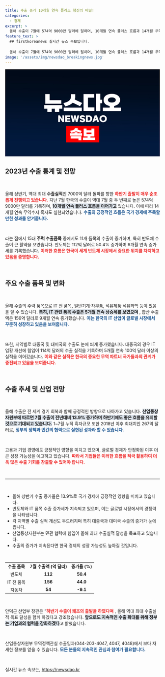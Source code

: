 ```yaml
---
title: 수출 증가 10개월 연속 플러스 행진의 비밀!
categories:
  - 경제
excerpt: >
  올해 수출이 7월에 574억 9000만 달러에 달하며, 10개월 연속 플러스 흐름과 14개월 무역수지 흑자를 기록했습니다. 반도체 수출이 50.4% 증가하는 등 주요 품목이 호조세를 이어가며 역대 최대 수출실적 달성을 향한 순풍이 불고 있습니다.
feature_text: >
  ## firstkoreanews 실시간 뉴스 속보입니다.

  올해 수출이 7월에 574억 9000만 달러에 달하며, 10개월 연속 플러스 흐름과 14개월 무역수지 흑자를 기록했습니다. 반도체 수출이 50.4% 증가하는 등 주요 품목이 호조세를 이어가며 역대 최대 수출실적 달성을 향한 순풍이 불고 있습니다.
image: '/assets/img/newsdao_breakingnews.jpg'
---
```


<p><img src="/assets/img/newsdao_breakingnews.jpg" alt="firstkoreanews 속보" /></p>

<h2 data-ke-size="size26">2023년 수출 통계 및 전망</h2>

<p data-ke-size="size16">&nbsp;</p>

<p>올해 상반기, 역대 최대 <b>수출실적</b>인 7000억 달러 돌파를 향한 <b><span style="color: #ee2323;">하반기 출발이 매우 순조롭게 진행되고 있습니다.</span></b> 지난 7월 한국의 수출이 역대 7월 중 두 번째로 높은 574억 9000만 달러를 기록하며, <b><span style="background-color: #21538527;">10개월 연속 플러스 흐름을 이어가고</span></b> 있습니다. 이에 따라 14개월 연속 무역수지 흑자도 실현되었습니다. <b><span style="color: #1a5490;">수출의 긍정적인 흐름은 국가 경제에 주목할 만한 성과를 안겨줍니다.</span></b> </p>

<p data-ke-size="size16">&nbsp;</p>

<p>라는 점에서 15대 <b>주력 수출품목</b> 중에서도 11개 품목의 수출이 증가하며, 특히 반도체 수출이 큰 활약을 보였습니다. 반도체는 112억 달러로 50.4% 증가하며 9개월 연속 증가세를 기록했습니다. <b><span style="color: #ee2323;">이러한 흐름은 한국이 세계 반도체 시장에서 중요한 위치를 차지하고 있음을 증명합니다.</span></b></p>

<p data-ke-size="size16">&nbsp;</p>

<h2 data-ke-size="size26">주요 수출 품목 및 변화</h2>

<p data-ke-size="size16">&nbsp;</p>

<p>올해 수출의 주력 품목으로 IT 전 품목, 일반기계·차부품, 석유제품·석유화학 등이 있음을 알 수 있습니다. <b><span style="background-color: #21538527;">특히, IT 관련 품목 수출은 5개월 연속 상승세를 보였으며</span></b> , 합산 수출액은 156억 달러로 9개월 연속 증가했습니다. <b><span style="color: #1a5490;">이는 한국의 IT 산업이 글로벌 시장에서 꾸준히 성장하고 있음을 보여줍니다.</span></b></p>

<p data-ke-size="size16">&nbsp;</p>

<p>또한, 지역별로 대중국 및 대미국의 수출도 눈에 띄게 증가했습니다. 대중국의 경우 IT 업황 개선에 힘입어 114억 달러의 수출 실적을 기록하며 5개월 연속 100억 달러 이상의 실적을 이어갔습니다. <b><span style="color: #ee2323;">이와 같은 실적은 한국의 중요한 무역 파트너 국가들과의 관계가 증진되고 있음을 보여줍니다.</span></b></p>

<p data-ke-size="size16">&nbsp;</p>

<h2 data-ke-size="size26">수출 추세 및 산업 전망</h2>

<p data-ke-size="size16">&nbsp;</p>

<p>올해 수출은 전 세계 경기 회복과 함께 긍정적인 방향으로 나아가고 있습니다. <b><span style="background-color: #21538527;">산업통상자원부에 따르면 7월 수출이 전년대비 13.9% 증가하며 하반기에도 좋은 흐름을 유지할 것으로 기대되고 있습니다.</span></b> 1~7월 누적 흑자규모 또한 2018년 이후 최대치인 267억 달러로, <b><span style="color: #1a5490;">정부의 정책과 민간의 협력으로 실현된 성과라 할 수 있습니다.</span></b></p>

<p data-ke-size="size16">&nbsp;</p>

<p>고용과 기업 경영에도 긍정적인 영향을 미치고 있으며, 글로벌 경제가 안정화된 이후 더 큰 성장 가능성을 예고하고 있습니다. <b><span style="color: #ee2323;">따라서 기업들은 이러한 흐름을 적극 활용하여 더욱 많은 수출 기회를 창출할 수 있어야 합니다.</span></b></p>

<p data-ke-size="size16">&nbsp;</p>

<hr>

<p data-ke-size="size16">&nbsp;</p>

<ul>
    <li>올해 상반기 수출 증가율은 13.9%로 국가 경제에 긍정적인 영향을 미치고 있습니다.</li>
    <li>반도체와 IT 품목 수출 증가세가 지속되고 있으며, 이는 글로벌 시장에서의 경쟁력을 나타냅니다.</li>
    <li>각 지역별 수출 실적 개선도 두드러지며 특히 대중국과 대미국 수출의 증가가 눈에 띕니다.</li>
    <li>산업통상자원부는 민관 협력에 힘입어 올해 최대 수출실적 달성을 목표하고 있습니다.</li>
    <li>수출의 증가가 지속된다면 한국 경제의 성장 가능성도 높아질 것입니다.</li>
</ul>

<p data-ke-size="size16">&nbsp;</p>

<table>
    <tr>
        <td style="text-align: center; height: 17px;"><b>수출 품목</b></td>
        <td style="text-align: center; height: 17px;"><b>7월 수출액 (억 달러)</b></td>
        <td style="text-align: center; height: 17px;"><b>증가율 (%)</b></td>
    </tr>
    <tr>
        <td style="text-align: center; height: 17px;">반도체</td>
        <td style="text-align: center; height: 17px;"><b>112</b></td>
        <td style="text-align: center; height: 17px;"><b>50.4</b></td>
    </tr>
    <tr>
        <td style="text-align: center; height: 17px;">IT 전 품목</td>
        <td style="text-align: center; height: 17px;"><b>156</b></td>
        <td style="text-align: center; height: 17px;"><b>44.0</b></td>
    </tr>
    <tr>
        <td style="text-align: center; height: 17px;">자동차</td>
        <td style="text-align: center; height: 17px;"><b>54</b></td>
        <td style="text-align: center; height: 17px;"><b>-9.1</b></td>
    </tr>
</table>

<p data-ke-size="size16">&nbsp;</p>

<p>안덕근 산업부 장관은 “<b><span style="color: #ee2323;">하반기 수출이 쾌조의 출발을 하였다며</span></b> , 올해 역대 최대 수출실적 목표 달성을 함께 하겠다고 강조했습니다. <b><span style="background-color: #21538527;">앞으로도 지속적인 수출 확대를 위해 정부는 기업과의 협력을 강화하겠다</span></b>고 밝혔습니다. </p>

<p data-ke-size="size16">&nbsp;</p>

<p>산업통상자원부 무역정책관실 수출입과(044-203-4047, 4047, 4048)에서 보다 자세한 정보를 얻을 수 있습니다. <b><span style="color: #1a5490;">모든 분들의 지속적인 관심과 참여가 필요합니다.</span></b> </p>

<p data-ke-size="size16">&nbsp;</p>
실시간 뉴스 속보는, <a href="https://newsdao.kr" rel="dofollow">https://newsdao.kr</a>


